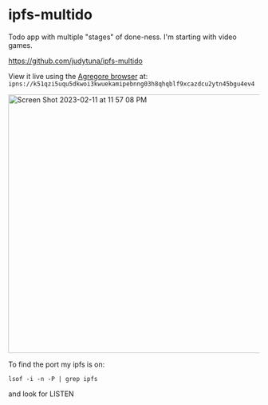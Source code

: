 # ipfs-multido

Todo app with multiple "stages" of done-ness. I'm starting with video games.

https://github.com/judytuna/ipfs-multido

View it live using the [Agregore browser](https://github.com/AgregoreWeb/agregore-browser) at: `ipns://k51qzi5uqu5dkwoi3kwuekamipebnng03h8qhqblf9xcazdcu2ytn45bgu4ev4`

<img width="518" alt="Screen Shot 2023-02-11 at 11 57 08 PM" src="https://user-images.githubusercontent.com/315395/218299625-1b38c633-a12e-431a-95ba-79601d46d07c.png">

To find the port my ipfs is on:

```
lsof -i -n -P | grep ipfs
```

and look for LISTEN
